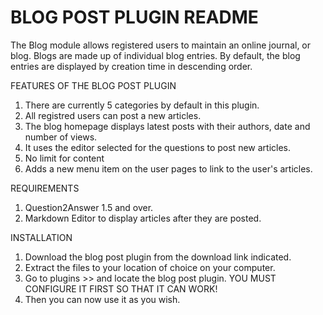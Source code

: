 BLOG POST PLUGIN README
=============

The Blog module allows registered users to maintain an online journal, or blog. Blogs are made up of individual blog entries. By default, the blog entries are displayed by creation time in descending order.

FEATURES OF THE BLOG POST PLUGIN
1. There are currently 5 categories by default in this plugin.
2. All registred users can post a new articles.
3. The blog homepage displays latest posts with their authors, date and number of views.
4. It uses the editor selected for the questions to post new articles.
5. No limit for content
6. Adds a new menu item on the user pages to link to the user's articles.



REQUIREMENTS 
1. Question2Answer 1.5 and over.
2. Markdown Editor to display articles after they are posted.


INSTALLATION 
1. Download the blog post plugin from the download link indicated.
2. Extract the files to your location of choice on your computer.
3. Go to plugins >> and locate the blog post plugin. YOU MUST CONFIGURE IT FIRST SO THAT IT CAN WORK!
9. Then you can now use it as you wish.


